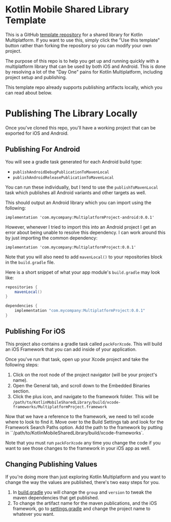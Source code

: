 # Kotlin Mobile Shared Library Template

This is a GitHub [template repository](https://github.blog/2019-06-06-generate-new-repositories-with-repository-templates/) for a shared library for Kotlin Multiplatform. If you want to use this, simply click the "Use this template" button rather than forking the repository so you can modify your own project. 

The purpose of this repo is to help you get up and running quickly with a multiplatform library that can be used by both iOS and Android. This is done by resolving a lot of the "Day One" pains for Kotlin Multiplatform, including project setup and publishing. 

This template repo already supports publishing artifacts locally, which you can read about below.

# Publishing The Library Locally

Once you've cloned this repo, you'll have a working project that can be exported for iOS and Android.  

## Publishing For Android 

You will see a gradle task generated for each Android build type:

* `publishAndroidDebugPublicationToMavenLocal`
* `publishAndroidReleasePublicationToMavenLocal`

You can run these individually, but I tend to use the `publishToMavenLocal` task which publishes all Android variants and other targets as well. 

This should output an Android library which you can import using the following:

`implementation 'com.mycompany:MultiplatformProject-android:0.0.1'`

However, whenever I tried to import this into an Android project I get an error about being unable to resolve this dependency. I can work around this by just importing the common dependency:

`implementation 'com.mycompany:MultiplatformProject:0.0.1'`

Note that you will also need to add `mavenLocal()` to your repositories block in the `build.gradle` file.

Here is a short snippet of what your app module's `build.gradle` may look like:

```groovy
repositories {
    mavenLocal() 
}

dependencies {
    implementation "com.mycompany:MultiplatformProject:0.0.1"
}
```

## Publishing For iOS

This project also contains a gradle task called `packForXcode`. This will build an iOS Framework that you can add inside of your application.

Once you've run that task, open up your Xcode project and take the following steps:

1. Click on the root node of the project navigator (will be your project's name).
2. Open the General tab, and scroll down to the Embedded Binaries section.
3. Click the plus icon, and navigate to the framework folder. This will be `/path/to/KotlinMobileSharedLibrary/build/xcode-frameworks/MultiplatformProject.framework`

Now that we have a reference to the framework, we need to tell xcode where to look to find it. Move over to the Build Settings tab and look for the Framework Search Paths option. Add the path to the framework by putting in ``/path/to/KotlinMobileSharedLibrary/build/xcode-frameworks`.

Note that you must run `packForXcode` any time you change the code if you want to see those changes to the framework in your iOS app as well. 

## Changing Publishing Values

If you're doing more than just exploring Kotlin Multiplatform and you want to change the way the values are published, there's two easy steps for you.

1. In [build.gradle](build.gradle) you will change the `group` and `version` to tweak the maven dependencies that get published.
2. To change the artifact name for the maven publications, and the iOS framework, go to [settings.gradle](settings.gradle) and change the project name to whatever you want.